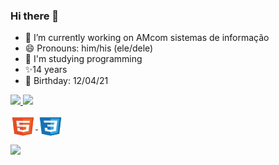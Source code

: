 ### Hi there 👋


- 🔭 I’m currently working on AMcom sistemas de informação
- 😄 Pronouns: him/his (ele/dele)
- 👀 I'm studying programming
- ✨14 years
- 🎉 Birthday: 12/04/21

<div>
  <a href="https://github.com/joaodsp">
  <img height="180em" src="https://github-readme-stats.vercel.app/api?username=joaodsp&show_icons=true&theme=dark&include_all_commits=true&count_private=true"/>
  <img height="180em" src="https://github-readme-stats.vercel.app/api/top-langs/?username=joaodsp&layout=compact&langs_count=7&theme=dark"/>
</div>
  
  
  
 <div style="display: inline_block"><br>
   <img align="center" alt="Rafa-HTML" height="30" width="40" src="https://raw.githubusercontent.com/devicons/devicon/master/icons/html5/html5-original.svg">
  <img align="center" alt="Rafa-CSS" height="30" width="40" src="https://raw.githubusercontent.com/devicons/devicon/master/icons/css3/css3-original.svg">
 </div>
  
<div> 
  
  <a href="https://www.linkedin.com/in/jo%C3%A3o-vitor-dos-santos-pereira-57a892207/" target="_blank"><img src="https://img.shields.io/badge/-LinkedIn-%230077B5?style=for-the-badge&logo=linkedin&logoColor=white" target="_blank"></a> 
 
 
</div>

